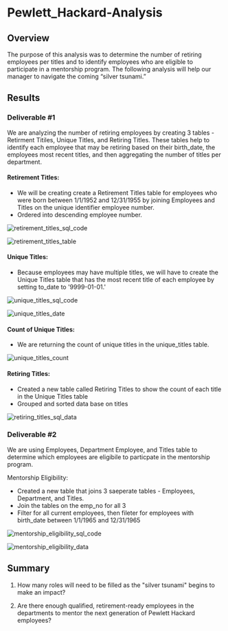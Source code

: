 # Pewlett_Hackard-Analysis

## Overview

The purpose of this analysis was to determine the number of retiring employees per titles and to identify employees who are eligible to participate in a mentorship program. The following analysis will help our manager to navigate the coming “silver tsunami.”

## Results

### Deliverable #1

We are analyzing the number of retiring employees by creating 3 tables - Retirment Titiles, Unique Titles, and Retiring Titles. These tables help to identify each employee that may be retiring based on their birth_date, the employees most recent titles, and then aggregating the number of titles per department.

#### Retirement Titles:

* We will be creating create a Retirement Titles table for employees who were born between 1/1/1952 and 12/31/1955 by joining Employees and Titles on the unique identifier employee number.
* Ordered into descending employee number.

![retirement_titles_sql_code](https://user-images.githubusercontent.com/99375741/162649508-925cbc3f-984a-41ba-990b-a8f4f8c4be63.png)

![retirement_titles_table](https://user-images.githubusercontent.com/99375741/162649542-7627c4f5-1bfa-46e0-a142-953ba8390f5f.png)

#### Unique Titles:

* Because employees may have multiple titles, we will have to create the Unique Titles table that has the most recent title of each employee by setting to_date to '9999-01-01.'

![unique_titles_sql_code](https://user-images.githubusercontent.com/99375741/162649564-3fcfb066-0a94-46cc-b3af-7d594605f2bc.png)

![unique_titles_date](https://user-images.githubusercontent.com/99375741/162649582-cad11a9e-c5ca-454d-9d2f-d8f6d5a89af4.png)

#### Count of Unique Titles:

* We are returning the count of unique titles in the unique_titles table.

![unique_titles_count](https://user-images.githubusercontent.com/99375741/162649608-1e893e34-9cbb-4f1c-aae7-8a3fc23fa112.png)

#### Retiring Titles:

* Created a new table called Retiring Titles to show the count of each title in the Unique Titles table
* Grouped and sorted data base on titles

![retiring_titles_sql_data](https://user-images.githubusercontent.com/99375741/162649626-316393ad-b693-4dcf-be32-f7545d04dca2.png)


### Deliverable #2

We are using Employees, Department Employee, and Titles table to determine which employees are eligibile to particpate in the mentorship program.

Mentorship Eligibility:

* Created a new table that joins 3 saeperate tables - Employees, Department, and Titles.
* Join the tables on the emp_no for all 3
* Filter for all current employees, then fileter for employees with birth_date between 1/1/1965 and 12/31/1965

![mentorship_eligibility_sql_code](https://user-images.githubusercontent.com/99375741/162653082-db7bffa9-6e58-48ea-bbf8-0bf4bdd0894d.png)

![mentorship_eligibility_data](https://user-images.githubusercontent.com/99375741/162653099-932dd76d-8541-482e-834f-a5c666dd6a04.png)

## Summary

1. How many roles will need to be filled as the "silver tsunami" begins to make an impact?



2. Are there enough qualified, retirement-ready employees in the departments to mentor the next generation of Pewlett Hackard employees?
